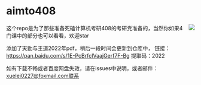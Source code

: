 # aimto408
<img align="right" src="https://github-readme-stats.vercel.app/api?username=xiaolei565&show_icons=true&icon_color=CE1D2D&text_color=718096&bg_color=ffffff&hide_title=true" />
这个repo是为了那些准备死磕计算机考研408的考研党准备的，当然你如果4门课中的部分也可以看看，欢迎star






添加了天勤与王道2022年pdf，稍后一段时间会更新到仓库中，
链接：https://pan.baidu.com/s/1E-PcBrfcIVaajGerf7F-Bg 
提取码：2022 

如有下载不畅或者百度网盘失效，请在issues中说明，或者邮件：xuelei0227@foxmail.com联系
